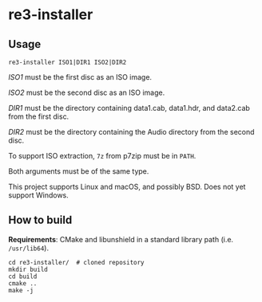 # re3-installer

## Usage

```shell
re3-installer ISO1|DIR1 ISO2|DIR2
```

_ISO1_ must be the first disc as an ISO image.

_ISO2_ must be the second disc as an ISO image.

_DIR1_ must be the directory containing data1.cab, data1.hdr, and data2.cab from the first disc.

_DIR2_ must be the directory containing the Audio directory from the second disc.

To support ISO extraction, `7z` from p7zip must be in `PATH`.

Both arguments must be of the same type.

This project supports Linux and macOS, and possibly BSD. Does not yet support Windows.

## How to build

**Requirements**: CMake and libunshield in a standard library path (i.e. `/usr/lib64`).

```shell
cd re3-installer/  # cloned repository
mkdir build
cd build
cmake ..
make -j
```
